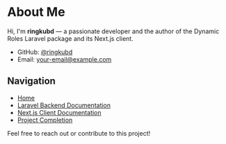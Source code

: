 # About Me

Hi, I'm **ringkubd** — a passionate developer and the author of the Dynamic Roles Laravel package and its Next.js client.

- GitHub: [@ringkubd](https://github.com/ringkubd)
- Email: [your-email@example.com](mailto:your-email@example.com)

## Navigation

- [Home](index.md)
- [Laravel Backend Documentation](installation.md)
- [Next.js Client Documentation](nextjs/overview.md)
- [Project Completion](project_complete.md)

Feel free to reach out or contribute to this project!